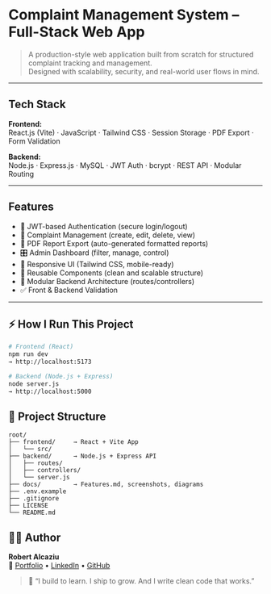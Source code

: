 
# Complaint Management System – Full-Stack Web App

> A production-style web application built from scratch for structured complaint tracking and management.  
> Designed with scalability, security, and real-world user flows in mind.

---

## Tech Stack

**Frontend:**  
React.js (Vite) · JavaScript · Tailwind CSS · Session Storage · PDF Export · Form Validation

**Backend:**  
Node.js · Express.js · MySQL · JWT Auth · bcrypt · REST API · Modular Routing

---

##  Features

- 🔐 JWT-based Authentication (secure login/logout)
- 📝 Complaint Management (create, edit, delete, view)
- 📁 PDF Report Export (auto-generated formatted reports)
- 🎛️ Admin Dashboard (filter, manage, control)
- 📱 Responsive UI (Tailwind CSS, mobile-ready)
- 🧩 Reusable Components (clean and scalable structure)
- 📂 Modular Backend Architecture (routes/controllers)
- ✅ Front & Backend Validation

---

## ⚡ How I Run This Project

```bash
# Frontend (React)
npm run dev
→ http://localhost:5173

# Backend (Node.js + Express)
node server.js
→ http://localhost:5000
```

## 📂 Project Structure

```
root/
├── frontend/     → React + Vite App
│   └── src/
├── backend/      → Node.js + Express API
│   ├── routes/
│   ├── controllers/
│   └── server.js
├── docs/         → Features.md, screenshots, diagrams
├── .env.example
├── .gitignore
├── LICENSE
└── README.md
```

## 🙋‍♂️ Author

**Robert Alcaziu**  
🔗 [Portfolio](https://alcaziurobert.ro) • [LinkedIn](https://linkedin.com/in/alcaziurobert) • [GitHub](https://github.com/robertalc1)


> 💬 “I build to learn. I ship to grow. And I write clean code that works.”
